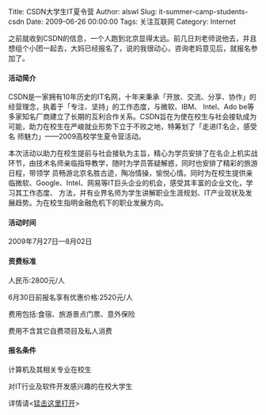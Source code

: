 Title: CSDN大学生IT夏令营
Author: alswl
Slug: it-summer-camp-students-csdn
Date: 2009-06-26 00:00:00
Tags: 关注互联网
Category: Internet

之前就收到CSDN的信息，一个人跑到北京显得太远。前几日刘老师说他去，并且想组个小团一起去，大妈已经报名了，说的我很动心，咨询老妈意见后，就报名参加了。

#### 活动简介

CSDN是一家拥有10年历史的IT名网，十年来秉承「开放、交流、分享、协作」的经营理念，执着于「专注、坚持」的工作态度，与微软、IBM、 Intel、Ado
be等多家知名厂商建立了长期的互利合作关系。CSDN旨在为使在校生与社会接轨成为可能，助力在校生在严峻就业形势下立于不败之地，特筹划了「走进IT名企，感受名
师魅力」——2009高校学生夏令营活动。

本次活动以助力在校生提前与社会接轨为主旨，精心为学员安排了在名企上机实战环节，由技术名师亲临指导教学，随时为学员答疑解惑，同时也安排了精彩的旅游日程，带领学
员畅游北京名胜古迹，陶冶情操，愉悦心情。同时为在校生提供亲临微软、Google、Intel、网易等IT巨头企业的机会，感受其丰富的企业文化，学习其工作态度、
方法，并有业界名师为学生讲解职业生涯规划、IT产业现状及发展趋势。为在校生指明金融危机下的职业发展方向。

#### 活动时间

2009年7月27日—8月02日

#### 资费标准

人民币:2800元/人

6月30日前报名享有优惠价格:2520元/人

费用包括:食宿、旅游景点门票、意外保险

费用不含其它自费项目及私人消费

#### 报名条件

计算机及其相关专业在校生

对IT行业及软件开发感兴趣的在校大学生

详情请<[猛击这里打开](http://subject.csdn.net/it-student/severDay.html)>


